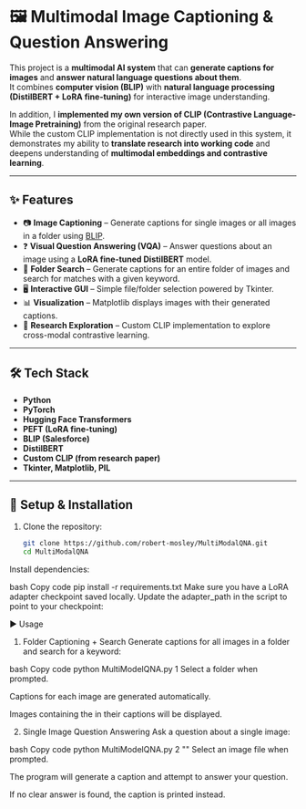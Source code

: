 # 🖼️ Multimodal Image Captioning & Question Answering

This project is a **multimodal AI system** that can **generate captions for images** and **answer natural language questions about them**.  
It combines **computer vision (BLIP)** with **natural language processing (DistilBERT + LoRA fine-tuning)** for interactive image understanding.  

In addition, I **implemented my own version of CLIP (Contrastive Language-Image Pretraining)** from the original research paper.  
While the custom CLIP implementation is not directly used in this system, it demonstrates my ability to **translate research into working code** and deepens understanding of **multimodal embeddings and contrastive learning**.

---

## ✨ Features
- 📷 **Image Captioning** – Generate captions for single images or all images in a folder using [BLIP](https://huggingface.co/Salesforce/blip-image-captioning-base).  
- ❓ **Visual Question Answering (VQA)** – Answer questions about an image using a **LoRA fine-tuned DistilBERT** model.  
- 🔎 **Folder Search** – Generate captions for an entire folder of images and search for matches with a given keyword.  
- 🖥️ **Interactive GUI** – Simple file/folder selection powered by Tkinter.  
- 📊 **Visualization** – Matplotlib displays images with their generated captions.  
- 🧪 **Research Exploration** – Custom CLIP implementation to explore cross-modal contrastive learning.  

---

## 🛠️ Tech Stack
- **Python**  
- **PyTorch**  
- **Hugging Face Transformers**  
- **PEFT (LoRA fine-tuning)**  
- **BLIP (Salesforce)**  
- **DistilBERT**  
- **Custom CLIP (from research paper)**  
- **Tkinter, Matplotlib, PIL**  

---

## 🚀 Setup & Installation

1. Clone the repository:
   ```bash
   git clone https://github.com/robert-mosley/MultiModalQNA.git
   cd MultiModalQNA
Install dependencies:

bash
Copy code
pip install -r requirements.txt
Make sure you have a LoRA adapter checkpoint saved locally.
Update the adapter_path in the script to point to your checkpoint:

▶️ Usage
1. Folder Captioning + Search
Generate captions for all images in a folder and search for a keyword:

bash
Copy code
python MultiModelQNA.py 1 <keyword>
Select a folder when prompted.

Captions for each image are generated automatically.

Images containing the <keyword> in their captions will be displayed.

2. Single Image Question Answering
Ask a question about a single image:

bash
Copy code
python MultiModelQNA.py 2 "<your question>"
Select an image file when prompted.

The program will generate a caption and attempt to answer your question.

If no clear answer is found, the caption is printed instead.

